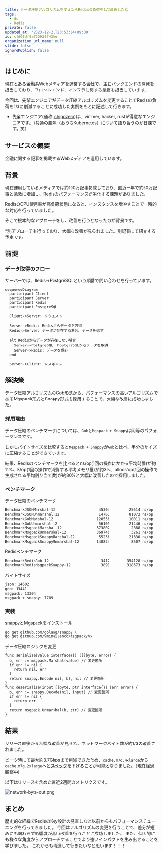 ```yaml
---
title: データ圧縮アルゴリズムを変えたらRedisの負荷を1/3改善した話
tags:
  - Go
  - Redis
private: false
updated_at: '2023-12-21T23:53:14+09:00'
id: cfd68df9a766928743be
organization_url_name: null
slide: false
ignorePublish: false
---
```

## はじめに

現在とある金融系Webメディアを運営する会社で、主にバックエンドの開発を担当しており、フロントエンド、インフラに関する業務も担当しています。

今回は、先輩エンジニアがデータ圧縮アルゴリズムを変更することでRedisの負荷を1/3に削減することに成功した実例をもとに記述して行きます。

- 先輩エンジニア(通称 [ichigozero](https://github.com/ichigozero))は、vimmer, hacker, rustが得意なエンジニアです。（共通の趣味（おうちKubernetes）について語り合うのが日課です。笑）

## サービスの概要

金融に関する記事を掲載するWebメディアを運用しています。

## 背景

現在運用しているメディアでは約100万記事掲載しており、直近一年で約50万記事と急激に増加し、Redisのパフォーマンスが劣化する課題がありました。

RedisのCPU使用率が高負荷状態になると、インスタンスを増やすことで一時的な対応を行っていました。

そこで根本的なアプローチをし、改善を行うとなったのが背景です。

*別アプローチも行っており、大幅な改善が見られました。別記事にて紹介する予定です。

## 前提

### データ取得のフロー

サーバーでは、Redis->PostgreSQLという順番で問い合わせを行っています。

```mermaid
sequenceDiagram
  participant Client
  participant Server
  participant Redis
  participant PostgreSQL

  Client->Server: リクエスト

  Server->Redis: Redisからデータを取得
  Redis->Server: データが存在する場合、データを返す

  alt Redisからデータが存在しない場合
    Server->PostgreSQL: PostgreSQLからデータを取得
    Server->Redis: データを保存
  end

  Server->Client: レスポンス
```

## 解決策

データ圧縮アルゴリズムのGob形式から、パフォーマンスの高いアルゴリズムであるMgspack形式とSnappy形式を採用することで、大幅な改善に成功しました。

### 採用理由

データ圧縮のベンチマークについては、`Gob`と`Mgspack + Snappy`は同等のパフォーマンスです。

しかしバイトサイズを比較すると`Mgspack + Snappy`が`Gob`と比べ、半分のサイズに圧縮することができています。

結果、Redisのベンチマークを比べるとns/op(1回の操作にかかる平均時間)が約11%、B/op(1回の操作で消費する平均メモリ量)が約3%、allocs/op(1回の操作で生成される平均割り当て数)が約80%と大幅に改善したので採用しました。

### ベンチマーク

データ圧縮のベンチマーク

```zsh
BenchmarkJSONMarshal-12               	   45304	     25614 ns/op	   17984 B/op	      35 allocs/op
BenchmarkJSONUnmarshal-12             	   14763	     81072 ns/op	   31334 B/op	      74 allocs/op
BenchmarkGobMarshal-12                	  120536	     10011 ns/op	   29876 B/op	      51 allocs/op
BenchmarkGobUnmarshal-12              	   56109	     21446 ns/op	   36464 B/op	     243 allocs/op
BenchmarkMsgpackMarshal-12            	  373802	      2888 ns/op	   28005 B/op	       5 allocs/op
BenchmarkMsgpackUnmarshal-12          	  369746	      3261 ns/op	   15286 B/op	      34 allocs/op
BenchmarkMsgpackSnappyMarshal-12      	   55236	     21330 ns/op	   44386 B/op	       5 allocs/op
BenchmarkMsgpackSnappyUnmarshal-12    	  140824	      8507 ns/op	   28951 B/op	      35 allocs/op
```

Redisベンチマーク

```zsh
BenchmarkRedisGob-12                  	    3412	    354128 ns/op	   80158 B/op	     299 allocs/op
BenchmarkRedisMsgpackSnappy-12              3891	    318373 ns/op	   76750 B/op	      46 allocs/op
```

バイトサイズ

```zsh
json: 14602
gob: 13441
msgpack: 13304
msgpack + snappy: 7789
```

### 実装

[snappy](https://github.com/golang/snappy)と[Mgspack](https://github.com/vmihailenco/msgpack)をインストール

```zsh
go get github.com/golang/snappy \
go get github.com/vmihailenco/msgpack/v5
```

データ圧縮ロジックを変更

```golang
func serialize(value interface{}) ([]byte, error) {
  b, err := msgpack.Marshal(value) // 変更箇所
  if err != nil {
    return nil, err
  }
  return snappy.Encode(nil, b), nil // 変更箇所
}
func deserialize(input []byte, ptr interface{}) (err error) {
  b, err := snappy.Decode(nil, input) // 変更箇所
  if err != nil {
    return err
  }
  return msgpack.Unmarshal(b, ptr) // 変更箇所
}
```

## 結果

リリース直後から大幅な改善が見られ、ネットワークバイト数が約1/3の改善されました。

ピーク時にて最大約3.7Gbpsまで削減できたため、`cache.m7g.4xlarge`から`cache.m7g.2xlarge`へと[スペック](https://aws.amazon.com/jp/elasticache/pricing/)を下げることが可能となりました。（現在経過観察中）

以下はリリースを含めた直近2週間のメトリクスです。

![network-byte-out.png](https://qiita-image-store.s3.ap-northeast-1.amazonaws.com/0/2083780/bdfd18df-8cb9-9008-19d0-8e41d32d9c44.png)

## まとめ

歴史的な経緯でRedisのKey設計の見直しなど以前からもパフォーマンスチューニングを行ってきました。
今回はアルゴリズムの変更を行うことで、差分が短めにも関わらず影響度が高い改善を行うことに成功しました。
また、個人的にも様々な角度からアプローチすることでより強いインパクトを生み出せることを学びました。
これからも精進して行きたいなと思います！！！
